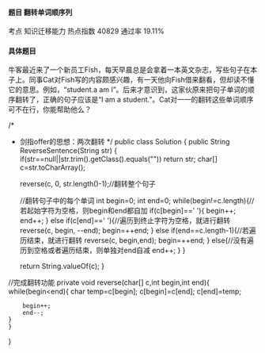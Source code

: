 #### 题目    翻转单词顺序列

考点    	知识迁移能力	热点指数    40829	通过率    19.11%

#### 具体题目 

   牛客最近来了一个新员工Fish，每天早晨总是会拿着一本英文杂志，写些句子在本子上。同事Cat对Fish写的内容颇感兴趣，有一天他向Fish借来翻看，但却读不懂它的意思。例如，“student.a am I”。后来才意识到，这家伙原来把句子单词的顺序翻转了，正确的句子应该是“I am a student.”。Cat对一一的翻转这些单词顺序可不在行，你能帮助他么？

  
/*
 * 剑指offer的思想：两次翻转
 */
public class Solution {
    public String ReverseSentence(String str) {
	if(str==null||str.trim().getClass().equals(""))
	    return str;
	char[] c=str.toCharArray();
	
	reverse(c, 0, str.length()-1);//翻转整个句子
	
	//翻转句子中的每个单词
	int begin=0;
	int end=0;
	while(begin!=c.length){//若起始字符为空格，则begin和end都自加
	    if(c[begin]==' '){
		begin++;
		end++;
	    }
	    else if(c[end]==' '){//遍历到终止字符为空格，就进行翻转
		reverse(c, begin, --end);
		begin=++end;
	    }
	    else if(end==c.length-1){//若遍历结束，就进行翻转
		reverse(c, begin,end);
		begin=++end;
	    }
	    else{//没有遍历到空格或者遍历结束，则单独对end自减
		end++;
	    }
	}
	
	return String.valueOf(c);
    }
    

  //完成翻转功能
    private void reverse(char[] c,int begin,int end){
	while(begin<end){
	    char temp=c[begin];
	    c[begin]=c[end];
	    c[end]=temp;
	    
	    begin++;
	    end--;
	}
	}
} 
